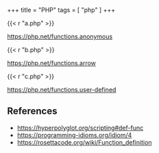 +++
title = "PHP"
tags = [ "php" ]
+++

{{< r "a.php" >}}

<https://php.net/functions.anonymous>

{{< r "b.php" >}}

<https://php.net/functions.arrow>

{{< r "c.php" >}}

<https://php.net/functions.user-defined>

## References

- <https://hyperpolyglot.org/scripting#def-func>
- <https://programming-idioms.org/idiom/4>
- <https://rosettacode.org/wiki/Function_definition>
